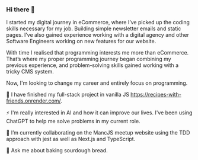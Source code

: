 ### Hi there 👋

I started my digital journey in eCommerce, where I’ve picked up the coding skills necessary for my job. Building simple newsletter emails and static pages. I’ve also gained experience working with a digital agency and other Software Engineers working on new features for our website. 

With time I realised that programming interests me more than eCommerce. That’s where my proper programming journey began combining my previous experience, and problem-solving skills gained working with a tricky CMS system. 

Now, I'm looking to change my career and entirely focus on programming.


🔭 I have finished my full-stack project in vanilla JS https://recipes-with-friends.onrender.com/. 

⚡ I'm really interested in AI and how it can improve our lives. I've been using ChatGPT to help me solve problems in my current role.

🌱 I’m currently collaborating on the MancJS meetup website using the TDD approach with jest as well as Next.js and TypeScript.

💬 Ask me about baking sourdough bread.



<!--
**l-przybylka/l-przybylka** is a ✨ _special_ ✨ repository because its `README.md` (this file) appears on your GitHub profile
.
Here are some ideas to get you started:

- n ....
- 👯 I’m looking to collaborate on ..
- 🤔 I’m looking for help with ...
-   
- 📫 How to reach me: ...  .
- 😄 Pronouns: ...v
- ⚡ Fun fact: ... .
-->
